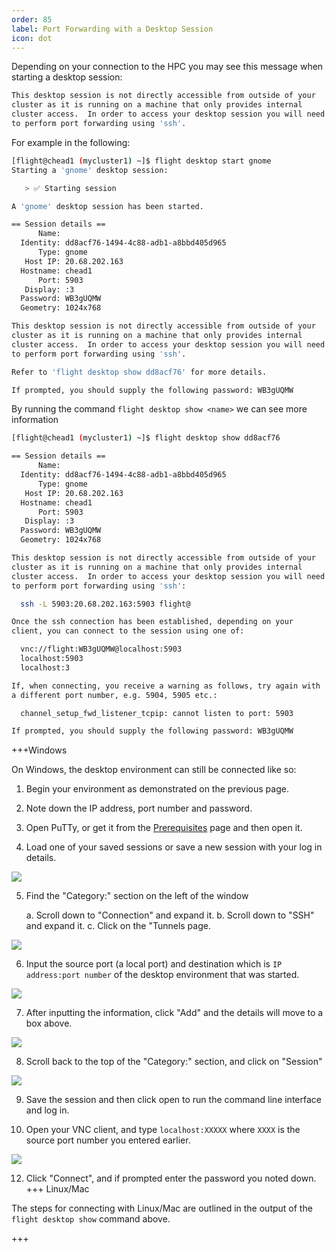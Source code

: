 ```yaml
---
order: 85
label: Port Forwarding with a Desktop Session
icon: dot
---
```


Depending on your connection to the HPC you may see this message when starting a desktop session:

```bash
This desktop session is not directly accessible from outside of your
cluster as it is running on a machine that only provides internal
cluster access.  In order to access your desktop session you will need
to perform port forwarding using 'ssh'.
```

For example in the following:

```bash
[flight@chead1 (mycluster1) ~]$ flight desktop start gnome
Starting a 'gnome' desktop session:

   > ✅ Starting session

A 'gnome' desktop session has been started.

== Session details ==
      Name:
  Identity: dd8acf76-1494-4c88-adb1-a8bbd405d965
      Type: gnome
   Host IP: 20.68.202.163
  Hostname: chead1
      Port: 5903
   Display: :3
  Password: WB3gUQMW
  Geometry: 1024x768

This desktop session is not directly accessible from outside of your
cluster as it is running on a machine that only provides internal
cluster access.  In order to access your desktop session you will need
to perform port forwarding using 'ssh'.

Refer to 'flight desktop show dd8acf76' for more details.

If prompted, you should supply the following password: WB3gUQMW
```

By running the command `flight desktop show <name>` we can see more information

```bash
[flight@chead1 (mycluster1) ~]$ flight desktop show dd8acf76

== Session details ==
      Name:
  Identity: dd8acf76-1494-4c88-adb1-a8bbd405d965
      Type: gnome
   Host IP: 20.68.202.163
  Hostname: chead1
      Port: 5903
   Display: :3
  Password: WB3gUQMW
  Geometry: 1024x768

This desktop session is not directly accessible from outside of your
cluster as it is running on a machine that only provides internal
cluster access.  In order to access your desktop session you will need
to perform port forwarding using 'ssh':

  ssh -L 5903:20.68.202.163:5903 flight@

Once the ssh connection has been established, depending on your
client, you can connect to the session using one of:

  vnc://flight:WB3gUQMW@localhost:5903
  localhost:5903
  localhost:3

If, when connecting, you receive a warning as follows, try again with
a different port number, e.g. 5904, 5905 etc.:

  channel_setup_fwd_listener_tcpip: cannot listen to port: 5903

If prompted, you should supply the following password: WB3gUQMW
```
+++Windows

On Windows, the desktop environment can still be connected like so:

1. Begin your environment as demonstrated on the previous page. 

2. Note down the IP address, port number and password.

3. Open PuTTy, or get it from the [Prerequisites](/system_overview/prerequisites/#prerequisites) page and then open it.

4. Load one of your saved sessions or save a new session with your log in details.

![](/images/putty_load_session.png)

5. Find the "Category:" section on the left of the window

    a. Scroll down to "Connection" and expand it.
    b. Scroll down to "SSH" and expand it.
    c. Click on the "Tunnels page.

![](/images/tunnels_page.png)

6. Input the source port (a local port) and destination which is `IP address:port number` of the desktop environment that was started.

![](/images/source_and_destination.png)

7. After inputting the information, click "Add" and the details will move to a box above.

![](/images/tunnels_add_button.png)

8. Scroll back to the top of the "Category:" section, and click on "Session"

![](/images/save_session.png)

9. Save the session and then click open to run the command line interface and log in.

11. Open your VNC client, and type `localhost:XXXXX` where `XXXX` is the source port number you entered earlier.

![](/images/vnc_client_local.png)

12. Click "Connect", and if prompted enter the password you noted down.
+++ Linux/Mac

The steps for connecting with Linux/Mac are outlined in the output of the `flight desktop show` command above.

+++